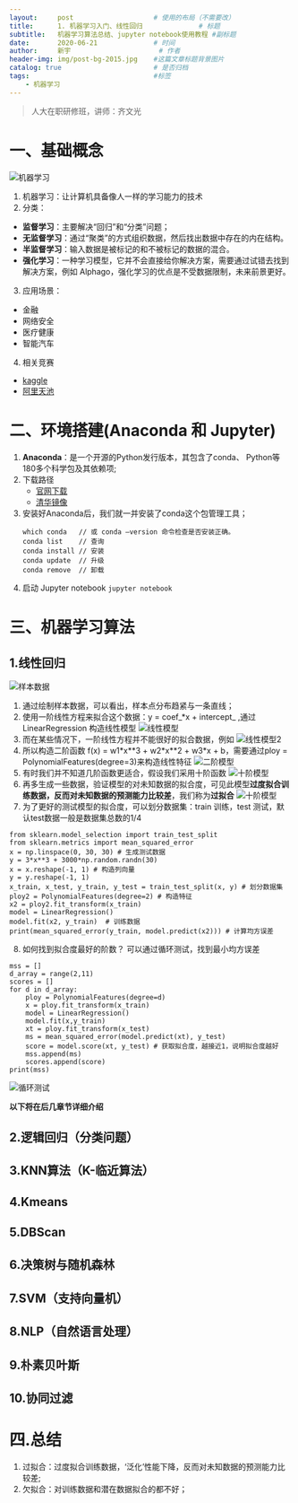 ```yaml
---
layout:     post                    # 使用的布局（不需要改）
title:      1. 机器学习入门、线性回归              # 标题 
subtitle:   机器学习算法总结、jupyter notebook使用教程 #副标题
date:       2020-06-21              # 时间
author:     新宇                      # 作者
header-img: img/post-bg-2015.jpg    #这篇文章标题背景图片
catalog: true                       # 是否归档
tags:                               #标签
    - 机器学习
---
```


>人大在职研修班，讲师：齐文光

# 一、基础概念
![机器学习](https://tva1.sinaimg.cn/large/007S8ZIlly1gg04lmbnbgj307h06lmx6.jpg "机器学习")
1. 机器学习：让计算机具备像人一样的学习能力的技术
2. 分类：
- **监督学习**：主要解决“回归”和“分类”问题；
- **无监督学习**：通过“聚类”的方式组织数据，然后找出数据中存在的内在结构。
- **半监督学习**：输入数据是被标记的和不被标记的数据的混合。
- **强化学习**：一种学习模型，它并不会直接给你解决方案，需要通过试错去找到解决方案，例如 Alphago，强化学习的优点是不受数据限制，未来前景更好。
3. 应用场景：
- 金融
- 网络安全
- 医疗健康
- 智能汽车
4. 相关竞赛
- [kaggle](https://www.kaggle.com/)
- [阿里天池](https://tianchi.aliyun.com/)

# 二、环境搭建(Anaconda 和 Jupyter)

1. **Anaconda**：是一个开源的Python发行版本，其包含了conda、 Python等180多个科学包及其依赖项;
2. 下载路径 
   - [官网下载](https://www.anaconda.com/)
   - [清华镜像](https://mirrors.tuna.tsinghua.edu.cn/anaconda/archive/)
3. 安装好Anaconda后，我们就一并安装了conda这个包管理工具；
   ```
   which conda   // 或 conda –version 命令检查是否安装正确。 
   conda list    // 查询
   conda install // 安装
   conda update  // 升级
   conda remove  // 卸载
   ```
4. 启动 Jupyter notebook
   `jupyter notebook`

# 三、机器学习算法
## 1.线性回归
![样本数据](https://tva1.sinaimg.cn/large/007S8ZIlly1gg15ip61i8j30b4073gll.jpg "样本数据")
1. 通过绘制样本数据，可以看出，样本点分布趋紧与一条直线；
2. 使用一阶线性方程来拟合这个数据：y = coef_*x + intercept_ ,通过 LinearRegression 构造线性模型
![线性模型](https://tva1.sinaimg.cn/large/007S8ZIlly1gg15p8dlu3j30cp09g3z3.jpg "线性模型")
3. 而在某些情况下，一阶线性方程并不能很好的拟合数据，例如
![线性模型2](https://tva1.sinaimg.cn/large/007S8ZIlly1gg1bbc62q1j30k40gpwft.jpg "线性模型2")
4. 所以构造二阶函数 f(x) = w1\*x\*\*3 + w2\*x\*\*2 + w3\*x + b，需要通过ploy = PolynomialFeatures(degree=3)来构造线性特征
![二阶模型](https://tva1.sinaimg.cn/large/007S8ZIlly1gg1bfzpcasj30j70k4tao.jpg "二阶模型")
5. 有时我们并不知道几阶函数更适合，假设我们采用十阶函数
![十阶模型](https://tva1.sinaimg.cn/large/007S8ZIlly1gg1bi5jgbfj30k20b00td.jpg "十阶模型")
6. 再多生成一些数据，验证模型的对未知数据的拟合度，可见此模型**过度拟合训练数据，反而对未知数据的预测能力比较差**，我们称为**过拟合**
![十阶模型](https://tva1.sinaimg.cn/large/007S8ZIlly1gg1bjdzfvdj30fu0fugmk.jpg "十阶模型")
7.  为了更好的测试模型的拟合度，可以划分数据集：train 训练，test 测试，默认test数据一般是数据集总数的1/4
```
from sklearn.model_selection import train_test_split
from sklearn.metrics import mean_squared_error
x = np.linspace(0, 30, 30) # 生成测试数据
y = 3*x**3 + 3000*np.random.randn(30)
x = x.reshape(-1, 1) # 构造列向量
y = y.reshape(-1, 1) 
x_train, x_test, y_train, y_test = train_test_split(x, y) # 划分数据集
ploy2 = PolynomialFeatures(degree=2) # 构造特征
x2 = ploy2.fit_transform(x_train)
model = LinearRegression()
model.fit(x2, y_train)  # 训练数据
print(mean_squared_error(y_train, model.predict(x2))) # 计算均方误差
```
8. 如何找到拟合度最好的阶数？ 可以通过循环测试，找到最小均方误差
```
mss = []
d_array = range(2,11)
scores = []
for d in d_array:
    ploy = PolynomialFeatures(degree=d)
    x = ploy.fit_transform(x_train)
    model = LinearRegression()
    model.fit(x,y_train)
    xt = ploy.fit_transform(x_test) 
    ms = mean_squared_error(model.predict(xt), y_test)
    score = model.score(xt, y_test) # 获取拟合度，越接近1，说明拟合度越好
    mss.append(ms)
    scores.append(score)  
print(mss)
```
![循环测试](https://tva1.sinaimg.cn/large/007S8ZIlly1gg1brcnk4rj30fd0itt9o.jpg "循环测试")

**以下将在后几章节详细介绍**
## 2.逻辑回归（分类问题）
## 3.KNN算法（K-临近算法）
## 4.Kmeans
## 5.DBScan
## 6.决策树与随机森林
## 7.SVM（支持向量机）
## 8.NLP（自然语言处理）
## 9.朴素贝叶斯
## 10.协同过滤

# 四.总结

1. 过拟合：过度拟合训练数据，‘泛化’性能下降，反而对未知数据的预测能力比较差;
2. 欠拟合：对训练数据和潜在数据拟合的都不好；

















